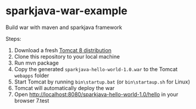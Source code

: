 # sparkjava-war-example
Build war with maven and sparkjava framework

Steps:

1. Download a fresh [Tomcat 8 distribution](https://tomcat.apache.org/download-80.cgi)
2. Clone this repository to your local machine
3. Run mvn package
4. Copy the generated `sparkjava-hello-world-1.0.war` to the Tomcat `webapps` folder
5. Start Tomcat by running `bin\startup.bat` (or `bin\startaup.sh` for Linux)
5. Tomcat will automatically deploy the war
6. Open [http://localhost:8080/sparkjava-hello-world-1.0/hello](http://localhost:8080/sparkjava-hello-world-1.0/hello) in your browser
7.test
